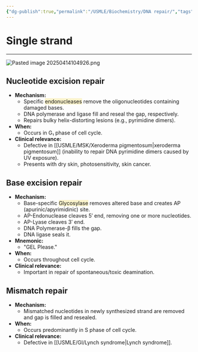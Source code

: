 ```yaml
---
{"dg-publish":true,"permalink":"/USMLE/Biochemistry/DNA repair/","tags":["t1"]}
---
```


# Single strand
---
![Pasted image 20250414104926.png](/img/user/appendix/Pasted%20image%2020250414104926.png)
## Nucleotide excision repair
- **Mechanism:**
	- Specific <span style="background:rgba(240, 200, 0, 0.2)">endonucleases</span> remove the oligonucleotides containing damaged bases.
	- DNA polymerase and ligase fill and reseal the gap, respectively.
	- Repairs bulky helix-distorting lesions (e.g., pyrimidine dimers).
- **When:**
	- Occurs in G₁ phase of cell cycle.
- **Clinical relevance:**
	- Defective in [[USMLE/MSK/Xeroderma pigmentosum\|xeroderma pigmentosum]] (inability to repair DNA pyrimidine dimers caused by UV exposure).
	- Presents with dry skin, photosensitivity, skin cancer.
## Base excision repair
- **Mechanism:**
	- Base-specific <span style="background:rgba(240, 200, 0, 0.2)">Glycosylase</span> removes altered base and creates AP (apurinic/apyrimidinic) site.
	- AP-Endonuclease cleaves 5′ end, removing one or more nucleotides.
	- AP-Lyase cleaves 3′ end.
	- DNA Polymerase-β fills the gap.
	- DNA ligase seals it.
- **Mnemonic:**
	- "GEL Please."
- **When:**
	- Occurs throughout cell cycle.
- **Clinical relevance:**
	- Important in repair of spontaneous/toxic deamination.
## Mismatch repair
- **Mechanism:**
	- Mismatched nucleotides in newly synthesized strand are removed and gap is filled and resealed.
- **When:**
	- Occurs predominantly in S phase of cell cycle.
- **Clinical relevance:**
	- Defective in [[USMLE/GI/Lynch syndrome\|Lynch syndrome]].
